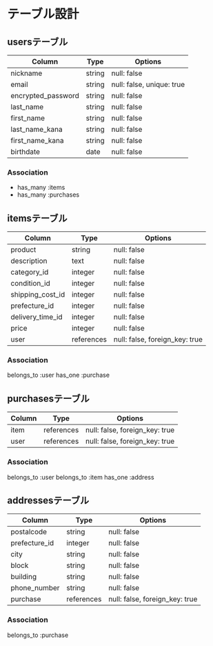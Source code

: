 # テーブル設計

## usersテーブル

| Column             | Type   | Options                   |
| ------------------ | ------ | ------------------------- |
| nickname           | string | null: false               |
| email              | string | null: false, unique: true |
| encrypted_password | string | null: false               |
| last_name          | string | null: false               |
| first_name         | string | null: false               |
| last_name_kana     | string | null: false               |
| first_name_kana    | string | null: false               |
| birthdate          | date   | null: false               |

### Association

- has_many :items
- has_many :purchases

## itemsテーブル

| Column           | Type        | Options                        |
| ---------------- | ----------- | ------------------------------ |
| product          | string      | null: false                    |
| description      | text        | null: false                    |
| category_id      | integer     | null: false                    |
| condition_id     | integer     | null: false                    |
| shipping_cost_id | integer     | null: false                    |
| prefecture_id    | integer     | null: false                    |
| delivery_time_id | integer     | null: false                    |
| price            | integer     | null: false                    |
| user             | references  | null: false, foreign_key: true |

### Association

belongs_to :user
has_one :purchase


## purchasesテーブル

| Column | Type       | Options                        |
| ------ | ---------- | ------------------------------ |
| item   | references | null: false, foreign_key: true |
| user   | references | null: false, foreign_key: true |

### Association

belongs_to :user
belongs_to :item
has_one :address

## addressesテーブル

| Column        | Type       | Options                        |
| ------------- | ---------- | ------------------------------ |
| postalcode    | string     | null: false                    |
| prefecture_id | integer    | null: false                    |
| city          | string     | null: false                    |
| block         | string     | null: false                    |
| building      | string     | null: false                    |
| phone_number  | string     | null: false                    |
| purchase      | references | null: false, foreign_key: true |

### Association

belongs_to :purchase